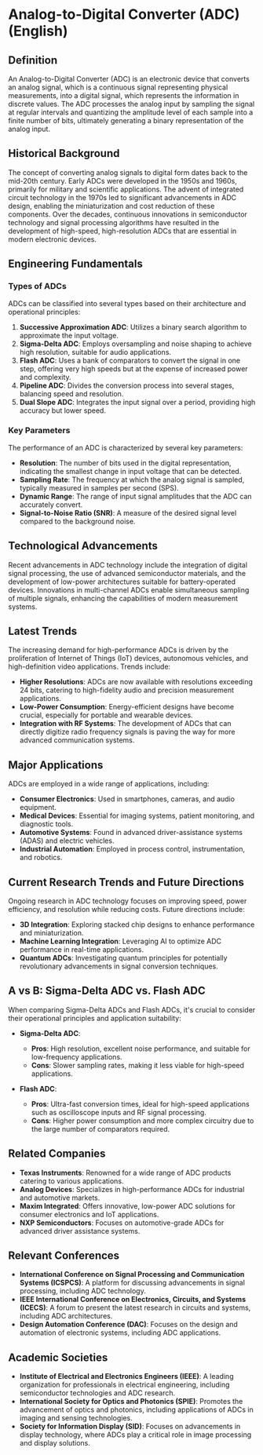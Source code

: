 # Analog-to-Digital Converter (ADC) (English)

## Definition
An Analog-to-Digital Converter (ADC) is an electronic device that converts an analog signal, which is a continuous signal representing physical measurements, into a digital signal, which represents the information in discrete values. The ADC processes the analog input by sampling the signal at regular intervals and quantizing the amplitude level of each sample into a finite number of bits, ultimately generating a binary representation of the analog input.

## Historical Background
The concept of converting analog signals to digital form dates back to the mid-20th century. Early ADCs were developed in the 1950s and 1960s, primarily for military and scientific applications. The advent of integrated circuit technology in the 1970s led to significant advancements in ADC design, enabling the miniaturization and cost reduction of these components. Over the decades, continuous innovations in semiconductor technology and signal processing algorithms have resulted in the development of high-speed, high-resolution ADCs that are essential in modern electronic devices.

## Engineering Fundamentals

### Types of ADCs
ADCs can be classified into several types based on their architecture and operational principles:

1. **Successive Approximation ADC**: Utilizes a binary search algorithm to approximate the input voltage.
2. **Sigma-Delta ADC**: Employs oversampling and noise shaping to achieve high resolution, suitable for audio applications.
3. **Flash ADC**: Uses a bank of comparators to convert the signal in one step, offering very high speeds but at the expense of increased power and complexity.
4. **Pipeline ADC**: Divides the conversion process into several stages, balancing speed and resolution.
5. **Dual Slope ADC**: Integrates the input signal over a period, providing high accuracy but lower speed.

### Key Parameters
The performance of an ADC is characterized by several key parameters:
- **Resolution**: The number of bits used in the digital representation, indicating the smallest change in input voltage that can be detected.
- **Sampling Rate**: The frequency at which the analog signal is sampled, typically measured in samples per second (SPS).
- **Dynamic Range**: The range of input signal amplitudes that the ADC can accurately convert.
- **Signal-to-Noise Ratio (SNR)**: A measure of the desired signal level compared to the background noise.

## Technological Advancements
Recent advancements in ADC technology include the integration of digital signal processing, the use of advanced semiconductor materials, and the development of low-power architectures suitable for battery-operated devices. Innovations in multi-channel ADCs enable simultaneous sampling of multiple signals, enhancing the capabilities of modern measurement systems.

## Latest Trends
The increasing demand for high-performance ADCs is driven by the proliferation of Internet of Things (IoT) devices, autonomous vehicles, and high-definition video applications. Trends include:
- **Higher Resolutions**: ADCs are now available with resolutions exceeding 24 bits, catering to high-fidelity audio and precision measurement applications.
- **Low-Power Consumption**: Energy-efficient designs have become crucial, especially for portable and wearable devices.
- **Integration with RF Systems**: The development of ADCs that can directly digitize radio frequency signals is paving the way for more advanced communication systems.

## Major Applications
ADCs are employed in a wide range of applications, including:
- **Consumer Electronics**: Used in smartphones, cameras, and audio equipment.
- **Medical Devices**: Essential for imaging systems, patient monitoring, and diagnostic tools.
- **Automotive Systems**: Found in advanced driver-assistance systems (ADAS) and electric vehicles.
- **Industrial Automation**: Employed in process control, instrumentation, and robotics.

## Current Research Trends and Future Directions
Ongoing research in ADC technology focuses on improving speed, power efficiency, and resolution while reducing costs. Future directions include:
- **3D Integration**: Exploring stacked chip designs to enhance performance and miniaturization.
- **Machine Learning Integration**: Leveraging AI to optimize ADC performance in real-time applications.
- **Quantum ADCs**: Investigating quantum principles for potentially revolutionary advancements in signal conversion techniques.

## A vs B: Sigma-Delta ADC vs. Flash ADC
When comparing Sigma-Delta ADCs and Flash ADCs, it's crucial to consider their operational principles and application suitability:

- **Sigma-Delta ADC**: 
  - **Pros**: High resolution, excellent noise performance, and suitable for low-frequency applications.
  - **Cons**: Slower sampling rates, making it less viable for high-speed applications.

- **Flash ADC**: 
  - **Pros**: Ultra-fast conversion times, ideal for high-speed applications such as oscilloscope inputs and RF signal processing.
  - **Cons**: Higher power consumption and more complex circuitry due to the large number of comparators required.

## Related Companies
- **Texas Instruments**: Renowned for a wide range of ADC products catering to various applications.
- **Analog Devices**: Specializes in high-performance ADCs for industrial and automotive markets.
- **Maxim Integrated**: Offers innovative, low-power ADC solutions for consumer electronics and IoT applications.
- **NXP Semiconductors**: Focuses on automotive-grade ADCs for advanced driver assistance systems.

## Relevant Conferences
- **International Conference on Signal Processing and Communication Systems (ICSPCS)**: A platform for discussing advancements in signal processing, including ADC technology.
- **IEEE International Conference on Electronics, Circuits, and Systems (ICECS)**: A forum to present the latest research in circuits and systems, including ADC architectures.
- **Design Automation Conference (DAC)**: Focuses on the design and automation of electronic systems, including ADC applications.

## Academic Societies
- **Institute of Electrical and Electronics Engineers (IEEE)**: A leading organization for professionals in electrical engineering, including semiconductor technologies and ADC research.
- **International Society for Optics and Photonics (SPIE)**: Promotes the advancement of optics and photonics, including applications of ADCs in imaging and sensing technologies.
- **Society for Information Display (SID)**: Focuses on advancements in display technology, where ADCs play a critical role in image processing and display solutions.